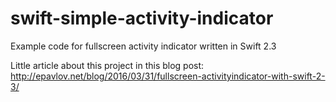 # swift-simple-activity-indicator

Example code for fullscreen activity indicator written in Swift 2.3

Little article about this project in this blog post:
http://epavlov.net/blog/2016/03/31/fullscreen-activityindicator-with-swift-2-3/
